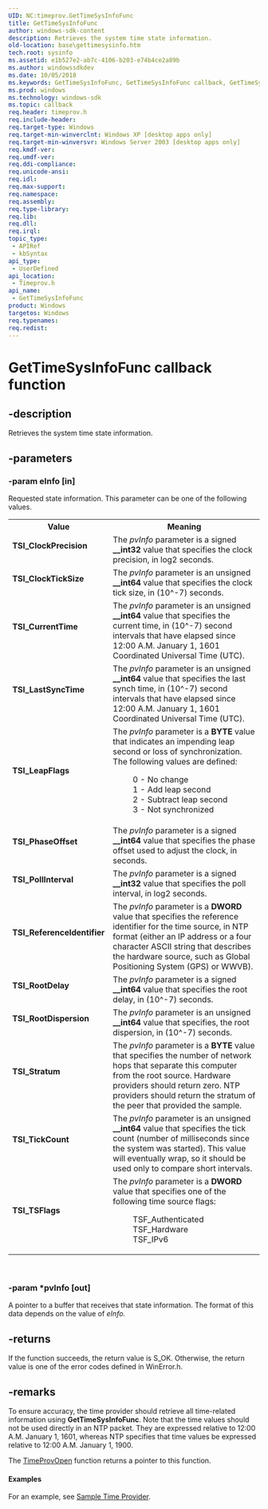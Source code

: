 ```yaml
---
UID: NC:timeprov.GetTimeSysInfoFunc
title: GetTimeSysInfoFunc
author: windows-sdk-content
description: Retrieves the system time state information.
old-location: base\gettimesysinfo.htm
tech.root: sysinfo
ms.assetid: e1b527e2-ab7c-4106-b203-e74b4ce2a89b
ms.author: windowssdkdev
ms.date: 10/05/2018
ms.keywords: GetTimeSysInfoFunc, GetTimeSysInfoFunc callback, GetTimeSysInfoFunc callback function, TSI_ClockPrecision, TSI_ClockTickSize, TSI_CurrentTime, TSI_LastSyncTime, TSI_LeapFlags, TSI_PhaseOffset, TSI_PollInterval, TSI_ReferenceIdentifier, TSI_RootDelay, TSI_RootDispersion, TSI_Stratum, TSI_TSFlags, TSI_TickCount, _win32_gettimesysinfo, base.gettimesysinfo, timeprov/GetTimeSysInfoFunc
ms.prod: windows
ms.technology: windows-sdk
ms.topic: callback
req.header: timeprov.h
req.include-header: 
req.target-type: Windows
req.target-min-winverclnt: Windows XP [desktop apps only]
req.target-min-winversvr: Windows Server 2003 [desktop apps only]
req.kmdf-ver: 
req.umdf-ver: 
req.ddi-compliance: 
req.unicode-ansi: 
req.idl: 
req.max-support: 
req.namespace: 
req.assembly: 
req.type-library: 
req.lib: 
req.dll: 
req.irql: 
topic_type:
 - APIRef
 - kbSyntax
api_type:
 - UserDefined
api_location:
 - Timeprov.h
api_name:
 - GetTimeSysInfoFunc
product: Windows
targetos: Windows
req.typenames: 
req.redist: 
---
```


# GetTimeSysInfoFunc callback function


## -description


Retrieves the system time state information.


## -parameters




### -param eInfo [in]

Requested state information. This parameter can be one of the following values. 



<table>
<tr>
<th>Value</th>
<th>Meaning</th>
</tr>
<tr>
<td width="40%"><a id="TSI_ClockPrecision"></a><a id="tsi_clockprecision"></a><a id="TSI_CLOCKPRECISION"></a><dl>
<dt><b>TSI_ClockPrecision</b></dt>
</dl>
</td>
<td width="60%">
The <i>pvInfo</i> parameter is a signed <b>__int32</b> value that specifies the clock precision, in log2 seconds.

</td>
</tr>
<tr>
<td width="40%"><a id="TSI_ClockTickSize"></a><a id="tsi_clockticksize"></a><a id="TSI_CLOCKTICKSIZE"></a><dl>
<dt><b>TSI_ClockTickSize</b></dt>
</dl>
</td>
<td width="60%">
The <i>pvInfo</i> parameter is an unsigned <b>__int64</b> value that specifies the clock tick size, in (10^-7) seconds.

</td>
</tr>
<tr>
<td width="40%"><a id="TSI_CurrentTime"></a><a id="tsi_currenttime"></a><a id="TSI_CURRENTTIME"></a><dl>
<dt><b>TSI_CurrentTime</b></dt>
</dl>
</td>
<td width="60%">
The <i>pvInfo</i> parameter is an unsigned <b>__int64</b> value that specifies the current time, in (10^-7) second intervals that have elapsed since 12:00 A.M. January 1, 1601 Coordinated Universal Time (UTC).

</td>
</tr>
<tr>
<td width="40%"><a id="TSI_LastSyncTime"></a><a id="tsi_lastsynctime"></a><a id="TSI_LASTSYNCTIME"></a><dl>
<dt><b>TSI_LastSyncTime</b></dt>
</dl>
</td>
<td width="60%">
The <i>pvInfo</i> parameter is an unsigned <b>__int64</b> value that specifies the last synch time, in (10^-7) second intervals that have elapsed since 12:00 A.M. January 1, 1601 Coordinated Universal Time (UTC).

</td>
</tr>
<tr>
<td width="40%"><a id="TSI_LeapFlags"></a><a id="tsi_leapflags"></a><a id="TSI_LEAPFLAGS"></a><dl>
<dt><b>TSI_LeapFlags</b></dt>
</dl>
</td>
<td width="60%">
The <i>pvInfo</i> parameter is a <b>BYTE</b> value that indicates an impending leap second or loss of synchronization. The following values are defined: 




<dl>
<dd>0 - No change</dd>
<dd>1 - Add leap second</dd>
<dd>2 - Subtract leap second</dd>
<dd>3 - Not synchronized</dd>
</dl>
</td>
</tr>
<tr>
<td width="40%"><a id="TSI_PhaseOffset"></a><a id="tsi_phaseoffset"></a><a id="TSI_PHASEOFFSET"></a><dl>
<dt><b>TSI_PhaseOffset</b></dt>
</dl>
</td>
<td width="60%">
The <i>pvInfo</i> parameter is a signed <b>__int64</b> value that specifies the phase offset used to adjust the clock, in seconds.

</td>
</tr>
<tr>
<td width="40%"><a id="TSI_PollInterval"></a><a id="tsi_pollinterval"></a><a id="TSI_POLLINTERVAL"></a><dl>
<dt><b>TSI_PollInterval</b></dt>
</dl>
</td>
<td width="60%">
The <i>pvInfo</i> parameter is a signed <b>__int32</b> value that specifies the poll interval, in log2 seconds.

</td>
</tr>
<tr>
<td width="40%"><a id="TSI_ReferenceIdentifier"></a><a id="tsi_referenceidentifier"></a><a id="TSI_REFERENCEIDENTIFIER"></a><dl>
<dt><b>TSI_ReferenceIdentifier</b></dt>
</dl>
</td>
<td width="60%">
The <i>pvInfo</i> parameter is a <b>DWORD</b> value that specifies the reference identifier for the time source, in NTP format (either an IP address or a four character ASCII string that describes the hardware source, such as Global Positioning System (GPS) or WWVB).

</td>
</tr>
<tr>
<td width="40%"><a id="TSI_RootDelay"></a><a id="tsi_rootdelay"></a><a id="TSI_ROOTDELAY"></a><dl>
<dt><b>TSI_RootDelay</b></dt>
</dl>
</td>
<td width="60%">
The <i>pvInfo</i> parameter is a signed <b>__int64</b> value that specifies the root delay, in (10^-7) seconds.

</td>
</tr>
<tr>
<td width="40%"><a id="TSI_RootDispersion"></a><a id="tsi_rootdispersion"></a><a id="TSI_ROOTDISPERSION"></a><dl>
<dt><b>TSI_RootDispersion</b></dt>
</dl>
</td>
<td width="60%">
The <i>pvInfo</i> parameter is an unsigned <b>__int64</b> value that specifies, the root dispersion, in (10^-7) seconds.

</td>
</tr>
<tr>
<td width="40%"><a id="TSI_Stratum"></a><a id="tsi_stratum"></a><a id="TSI_STRATUM"></a><dl>
<dt><b>TSI_Stratum</b></dt>
</dl>
</td>
<td width="60%">
The <i>pvInfo</i> parameter is a <b>BYTE</b> value that specifies the number of network hops that separate this computer from the root source. Hardware providers should return zero. NTP providers should return the stratum of the peer that provided the sample.

</td>
</tr>
<tr>
<td width="40%"><a id="TSI_TickCount"></a><a id="tsi_tickcount"></a><a id="TSI_TICKCOUNT"></a><dl>
<dt><b>TSI_TickCount</b></dt>
</dl>
</td>
<td width="60%">
The <i>pvInfo</i> parameter is an unsigned <b>__int64</b> value that specifies the tick count (number of milliseconds since the system was started). This value will eventually wrap, so it should be used only to compare short intervals.

</td>
</tr>
<tr>
<td width="40%"><a id="TSI_TSFlags"></a><a id="tsi_tsflags"></a><a id="TSI_TSFLAGS"></a><dl>
<dt><b>TSI_TSFlags</b></dt>
</dl>
</td>
<td width="60%">
The <i>pvInfo</i> parameter is a <b>DWORD</b> value that specifies one of the following time source flags: 




<dl>
<dd>TSF_Authenticated</dd>
<dd>TSF_Hardware</dd>
<dd>TSF_IPv6</dd>
</dl>
</td>
</tr>
</table>
 


### -param *pvInfo [out]

A pointer to a buffer that receives that state information. The format of this data depends on the value of <i>eInfo</i>.


## -returns



If the function succeeds, the return value is S_OK. Otherwise, the return value is one of the error codes defined in WinError.h.




## -remarks



To ensure accuracy, the time provider should retrieve all time-related information using 
<b>GetTimeSysInfoFunc</b>. Note that the time values should not be used directly in an NTP packet. They are expressed relative to 12:00 A.M. January 1, 1601, whereas NTP specifies that time values be expressed relative to 12:00 A.M. January 1, 1900.

The 
<a href="https://msdn.microsoft.com/cf4f8d00-4c6f-4036-a179-444ff7505ab4">TimeProvOpen</a> function returns a pointer to this function.


#### Examples

For an example, see <a href="https://msdn.microsoft.com/6be08c49-be68-4b75-b740-fc1d5a2ff592">Sample Time Provider</a>.

<div class="code"></div>


